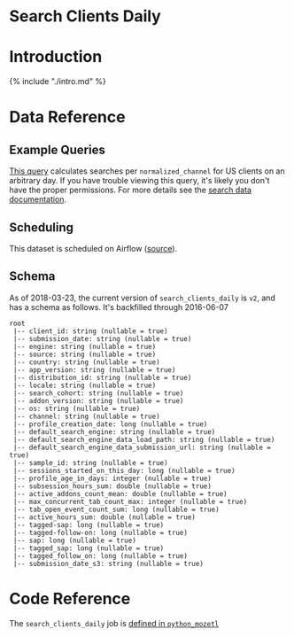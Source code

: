 # Search Clients Daily

<!-- toc -->

# Introduction

{% include "./intro.md" %}

# Data Reference

## Example Queries

[This query](https://sql.telemetry.mozilla.org/queries/51141/source)
calculates searches per `normalized_channel` for US clients on an arbitrary day.
If you have trouble viewing this query,
it's likely you don't have the proper permissions.
For more details see the [search data documentation].


## Scheduling

This dataset is scheduled on Airflow
([source](https://github.com/mozilla/telemetry-airflow/blob/master/dags/main_summary.py#L164)).

## Schema

As of 2018-03-23, the current version of `search_clients_daily` is `v2`,
and has a schema as follows.
It's backfilled through 2016-06-07

```
root 
 |-- client_id: string (nullable = true) 
 |-- submission_date: string (nullable = true) 
 |-- engine: string (nullable = true) 
 |-- source: string (nullable = true) 
 |-- country: string (nullable = true) 
 |-- app_version: string (nullable = true) 
 |-- distribution_id: string (nullable = true) 
 |-- locale: string (nullable = true) 
 |-- search_cohort: string (nullable = true) 
 |-- addon_version: string (nullable = true) 
 |-- os: string (nullable = true) 
 |-- channel: string (nullable = true) 
 |-- profile_creation_date: long (nullable = true) 
 |-- default_search_engine: string (nullable = true) 
 |-- default_search_engine_data_load_path: string (nullable = true) 
 |-- default_search_engine_data_submission_url: string (nullable = true) 
 |-- sample_id: string (nullable = true) 
 |-- sessions_started_on_this_day: long (nullable = true) 
 |-- profile_age_in_days: integer (nullable = true) 
 |-- subsession_hours_sum: double (nullable = true) 
 |-- active_addons_count_mean: double (nullable = true) 
 |-- max_concurrent_tab_count_max: integer (nullable = true) 
 |-- tab_open_event_count_sum: long (nullable = true) 
 |-- active_hours_sum: double (nullable = true) 
 |-- tagged-sap: long (nullable = true) 
 |-- tagged-follow-on: long (nullable = true) 
 |-- sap: long (nullable = true) 
 |-- tagged_sap: long (nullable = true) 
 |-- tagged_follow_on: long (nullable = true) 
 |-- submission_date_s3: string (nullable = true) 
```

# Code Reference

The `search_clients_daily` job is 
[defined in `python_mozetl`](https://github.com/mozilla/python_mozetl/blob/master/mozetl/search/aggregates.py)


[search data documentation]: /datasets/search.md
